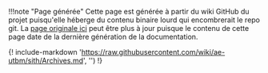 !!!note "Page générée"
	Cette page est générée à partir du wiki GitHub du projet puisqu'elle
	héberge du contenu binaire lourd qui encombrerait le repo git.
	La [page originale ici](https://github.com/ae-utbm/sith/wiki/Archives) peut être plus à jour puisque le contenu
	de cette page date de la dernière génération de la documentation.

{! include-markdown 'https://raw.githubusercontent.com/wiki/ae-utbm/sith/Archives.md', '') !}

